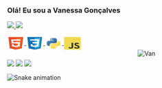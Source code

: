 ### Olá! Eu sou a Vanessa Gonçalves
<div>
  <a href="https://github/vangoncalves">
  <img height="180em" src="https://github-readme-stats.vercel.app/api?username=vangoncalves&show_icons=true&theme=dracula&include_all_commits=true&count_private=true"/>
  <img height="180em" src="https://github-readme-stats.vercel.app/api/top-langs/?username=vangoncalves&layout=compact&langs_count=16&theme=dracula"/>
</div>

<div style="display: inline_block"><br>
  <img align="center" alt="Van-HTML" height="30" width="40" src="https://raw.githubusercontent.com/devicons/devicon/master/icons/html5/html5-original.svg">
  <img align="center" alt="Van-CSS" height="30" width="40" src="https://raw.githubusercontent.com/devicons/devicon/master/icons/css3/css3-original.svg">
  <img align="center" alt="Van-Python" height="30" width="40" src="https://raw.githubusercontent.com/devicons/devicon/master/icons/python/python-original.svg">
  <img align="center" alt="Van-JavaScript" height="30" width="40" src="https://raw.githubusercontent.com/devicons/devicon/master/icons/javascript/javascript-original.svg">
</div>
<img align="right" alt="Van" heigth="100" width="200" src="https://cdn.discordapp.com/attachments/611323880497217580/1210352945053437983/gifmaker_me_2.gif?ex=65ea4005&is=65d7cb05&hm=4074347590294229e0d1bea5d988ede4cef665f759d38d85c4407ffddacb7c57&">

###

<div>
  <a href = "mailto:contatovangoncalvesilva@gmail.com"><img src="https://img.shields.io/badge/Gmail-D14836?style=for-the-badge&logo=gmail&logoColor=white" target="_blank"></a>
  <a href="https://instagram.com/vangonssi" target="_blank"><img src="https://img.shields.io/badge/-Instagram-%23E4405F?style=for-the-badge&logo=instagram&logoColor=white" target="_blank"></a>
  <a href="https://www.linkedin.com/in/vangoncalvesilva" target="_blank"><img src="https://img.shields.io/badge/-LinkedIn-%230077B5?style=for-the-badge&logo=linkedin&logoColor=white" target="_blank"></a>
  
  ![Snake animation](https://github.com/vangoncalves/vangoncalves/blob/output/github-contribution-grid-snake.svg)
</div>

